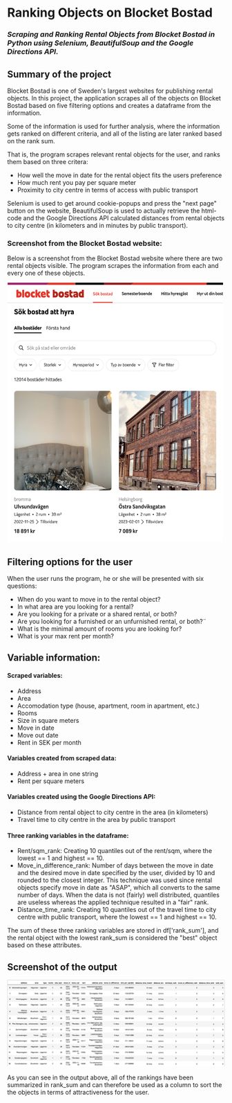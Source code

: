 # Ranking Objects on Blocket Bostad
### *Scraping  and Ranking Rental Objects from Blocket Bostad in Python using Selenium, BeautifulSoup and the Google Directions API.*

## Summary of the project
Blocket Bostad is one of Sweden's largest websites for publishing rental objects. In this project, the application scrapes 
all of the objects on Blocket Bostad based on five filtering options and creates a dataframe from the information.

Some of the information is used for further analysis, where the information gets ranked on different criteria, and all of the listing are later ranked based on the rank sum.

That is, the program scrapes relevant rental objects for the user, and ranks them based on three critera: 
 - How well the move in date for the rental object fits the users preference
 - How much rent you pay per square meter
 - Proximity to city centre in terms of access with public transport

Selenium is used to get around cookie-popups and press the "next page" button on the website, BeautifulSoup is used to actually retrieve the html-code and the Google Directions API calculated distances from rental objects to city centre (in kilometers and in minutes by public transport).

### Screenshot from the Blocket Bostad website:
Below is a screenshot from the Blocket Bostad website where there are two rental objects visible. The program scrapes the information from each and every one of these objects.


<img
  src="/blocketbostad_screenshot.png"
  alt="Blocket Bostad Screenshot"
  title="Blocket Bostad Screenshot"
  height = "600"
  width = "500" >

## Filtering options for the user
When the user runs the program, he or she will be presented with six questions:

- When do you want to move in to the rental object?
- In what area are you looking for a rental?
- Are you looking for a private or a shared rental, or both?
- Are you looking for a furnished or an unfurnished rental, or both?¨
- What is the minimal amount of rooms you are looking for?
- What is your max rent per month?

## Variable information:
#### Scraped variables:
- Address
- Area
- Accomodation type (house, apartment, room in apartment, etc.)
- Rooms
- Size in square meters
- Move in date
- Move out date
- Rent in SEK per month

#### Variables created from scraped data:
- Address + area in one string
- Rent per square meters

#### Variables created using the Google Directions API:
- Distance from rental object to city centre in the area (in kilometers)
- Travel time to city centre in the area by public transport

#### Three ranking variables in the dataframe:
- Rent/sqm_rank: Creating 10 quantiles out of the rent/sqm, where the lowest == 1 and highest == 10.
- Move_in_difference_rank: Number of days between the move in date and the desired move in date specified by the user, divided by 10 and rounded to the closest integer. This technique was used since rental objects specify move in date as "ASAP", which all converts to the same number of days. When the data is not (fairly) well distributed, quantiles are useless whereas the applied technique resulted in a "fair" rank.
- Distance_time_rank: Creating 10 quantiles out of the travel time to city centre with public transport, where the lowest == 1 and highest == 10.

The sum of these three ranking variables are stored in df['rank_sum'], and the rental object with the lowest rank_sum is considered the "best" object based on these attributes.

## Screenshot of the output
<img
  src="/df_screenshot.png"
  alt="Data Frame Screenshot"
  title="Data Fame Screenshot">

As you can see in the output above, all of the rankings have been summarized in rank_sum and can therefore be used as a column to sort the the objects in terms of attractiveness for the user.
